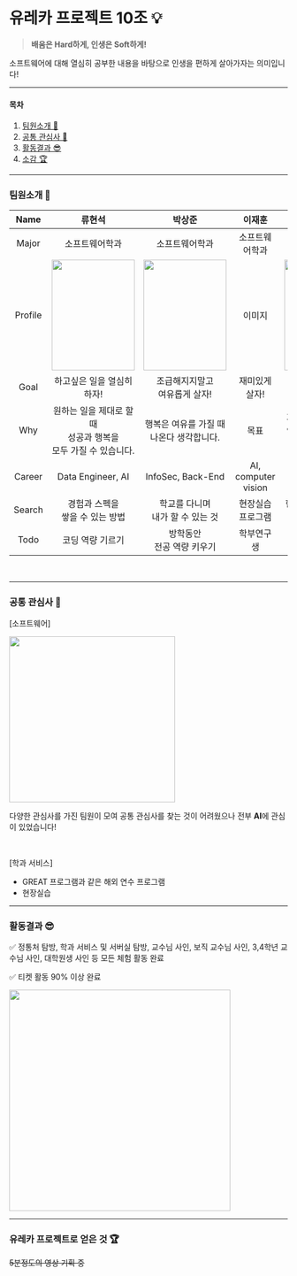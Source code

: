 # 유레카 프로젝트 10조 💡

> **배움은 Hard하게, 인생은 Soft하게!**

소프트웨어에 대해 열심히 공부한 내용을 바탕으로 인생을 편하게 살아가자는 의미입니다!


___

#### 목차

1. [팀원소개 👥](#팀원소개-)
2. [공통 관심사 🤔](#공통-관심사-)
3. [활동결과 😎](#활동결과-)
4. [소감 🏆](#유레카-프로젝트로-얻은-것-)

___


### 팀원소개 👥

|Name|류현석|박상준|이재훈|김예지|
|:---:|:---:|:---:|:---:|:---:|
|Major|소프트웨어학과|소프트웨어학과|소프트웨어학과|소프트웨어학과|
|Profile|<img width="150px" height="200px" src="https://github.com/user-attachments/assets/7cd711ea-78e8-4805-a924-126fe7067c34">|<img width="150px" height="200px" src="https://github.com/user-attachments/assets/0d48fc85-ff96-40e5-9596-697f05f658c8">|이미지|<img width="150px" height="200px" src="https://github.com/user-attachments/assets/73ce1083-9743-43b5-b3b9-113f95fb5ba7">|
|Goal|하고싶은 일을 열심히 하자!|조급해지지말고<br>여유롭게 살자!|재미있게 살자!|즐겁게 살자!<br>그리고 많이 배우자!|
|Why|원하는 일을 제대로 할 때<br>성공과 행복을<br>모두 가질 수 있습니다.|행복은 여유를 가질 때 <br>나온다 생각합니다.|목표|저에게 성장과 재미는<br>인생을 살아가게 하는<br>원동력입니다.|
|Career|Data Engineer, AI|InfoSec, Back-End|AI, computer vision|VR, AI, Data Engineer|
|Search|경험과 스펙을<br>쌓을 수 있는 방법|학교를 다니며<br>내가 할 수 있는 것|현장실습 프로그램|현장실습 프로그램, 방학 중 특강|
|Todo|코딩 역량 기르기|방학동안<br>전공 역량 키우기|학부연구생|방학 중 취업 특강|

<br>

___

### 공통 관심사 🤔

[소프트웨어]

<img width="300px" src="https://github.com/user-attachments/assets/86731c27-db5a-4698-a293-83a57d3af6d8"/>

다양한 관심사를 가진 팀원이 모여 공통 관심사를 찾는 것이 어려웠으나 전부 **AI**에 관심이 있었습니다!

<br>

[학과 서비스]
- GREAT 프로그램과 같은 해외 연수 프로그램
- 현장실습

___

### 활동결과 😎

✅ 정통처 탐방, 학과 서비스 및 서버실 탐방, 교수님 사인, 보직 교수님 사인, 3,4학년 교수님 사인, 대학원생 사인 등 모든 체험 활동 완료

✅ 티켓 활동 90% 이상 완료

<img width="400px" src="https://github.com/user-attachments/assets/867b533e-cbad-40ea-8f0c-8ad214dc792b">

<br>

___

### 유레카 프로젝트로 얻은 것 🏆
~~5분정도의 영상 기획 중~~
